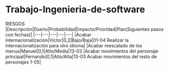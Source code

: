 # Trabajo-Ingenieria-de-software
RIESGOS
|Descripción|Dueño|Probabilidad|Impacto/Prioridad|Plan(Siguientes pasos con fechas)|
|---|---|---|---|---|
|Acabar internacionalización|Victor|0,2|Bajo/Baja|01-04 Realizar la internacionalización para otro idioma|
|Acabar reescalado de los menus|Manuel|0,1|Alto/Media|13-03 
|Acabar movimientos del personaje principal|Fernando|0,1|Alto/Alta|13-03 Acabar movimientos del resto de personajes 1-05|
